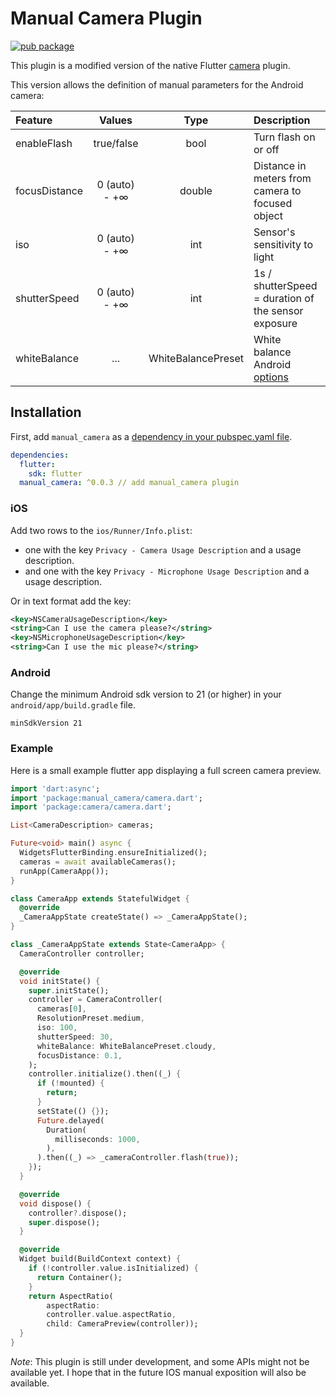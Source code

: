 # Manual Camera Plugin

[![pub package](https://img.shields.io/pub/v/manual_camera.svg)](https://pub.dartlang.org/packages/manual_camera)

This plugin is a modified version of the native Flutter [camera](https://github.com/flutter/plugins/tree/master/packages/camera) plugin.

This version allows the definition of manual parameters for the Android camera:

| Feature       |    Values     |        Type        | Description                                                                                                                       |
| :------------ | :-----------: | :----------------: | :-------------------------------------------------------------------------------------------------------------------------------- |
| enableFlash   |  true/false   |        bool        | Turn flash on or off                                                                                                              |
| focusDistance | 0 (auto) - +∞ |       double       | Distance in meters from camera to focused object                                                                                  |
| iso           | 0 (auto) - +∞ |        int         | Sensor's sensitivity to light                                                                                                     |
| shutterSpeed  | 0 (auto) - +∞ |        int         | 1s / shutterSpeed = duration of the sensor exposure                                                                               |
| whiteBalance  |      ...      | WhiteBalancePreset | White balance Android [options](https://developer.android.com/reference/android/hardware/camera2/CaptureRequest#CONTROL_AWB_MODE) |

## Installation

First, add `manual_camera` as a [dependency in your pubspec.yaml file](https://flutter.io/using-packages/).

```yaml
dependencies:
  flutter:
    sdk: flutter
  manual_camera: ^0.0.3 // add manual_camera plugin
```

### iOS

Add two rows to the `ios/Runner/Info.plist`:

- one with the key `Privacy - Camera Usage Description` and a usage description.
- and one with the key `Privacy - Microphone Usage Description` and a usage description.

Or in text format add the key:

```xml
<key>NSCameraUsageDescription</key>
<string>Can I use the camera please?</string>
<key>NSMicrophoneUsageDescription</key>
<string>Can I use the mic please?</string>
```

### Android

Change the minimum Android sdk version to 21 (or higher) in your `android/app/build.gradle` file.

```
minSdkVersion 21
```

### Example

Here is a small example flutter app displaying a full screen camera preview.

```dart
import 'dart:async';
import 'package:manual_camera/camera.dart';
import 'package:camera/camera.dart';

List<CameraDescription> cameras;

Future<void> main() async {
  WidgetsFlutterBinding.ensureInitialized();
  cameras = await availableCameras();
  runApp(CameraApp());
}

class CameraApp extends StatefulWidget {
  @override
  _CameraAppState createState() => _CameraAppState();
}

class _CameraAppState extends State<CameraApp> {
  CameraController controller;

  @override
  void initState() {
    super.initState();
    controller = CameraController(
      cameras[0],
      ResolutionPreset.medium,
      iso: 100,
      shutterSpeed: 30,
      whiteBalance: WhiteBalancePreset.cloudy,
      focusDistance: 0.1,
    );
    controller.initialize().then((_) {
      if (!mounted) {
        return;
      }
      setState(() {});
      Future.delayed(
        Duration(
          milliseconds: 1000,
        ),
      ).then((_) => _cameraController.flash(true));
    });
  }

  @override
  void dispose() {
    controller?.dispose();
    super.dispose();
  }

  @override
  Widget build(BuildContext context) {
    if (!controller.value.isInitialized) {
      return Container();
    }
    return AspectRatio(
        aspectRatio:
        controller.value.aspectRatio,
        child: CameraPreview(controller));
  }
}
```

_Note_: This plugin is still under development, and some APIs might not be available yet. I hope that in the future IOS manual exposition will also be available.
